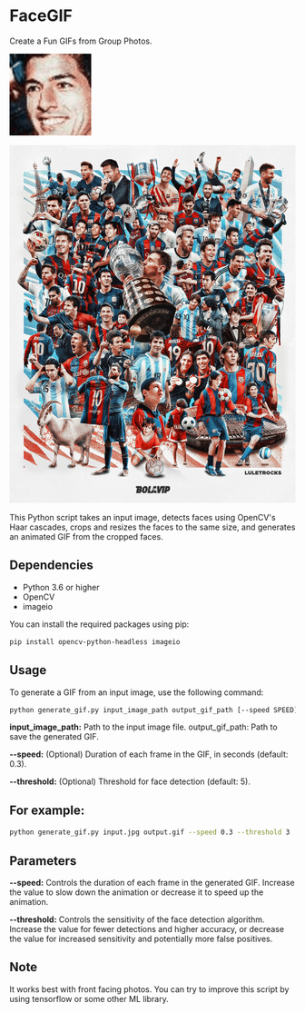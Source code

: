 # FaceGIF

Create a Fun GIFs from Group Photos.

![Output GIF](./output.gif)


![Input Image](./input.jpg)


This Python script takes an input image, detects faces using OpenCV's Haar cascades, crops and resizes the faces to the same size, and generates an animated GIF from the cropped faces.

## Dependencies

- Python 3.6 or higher
- OpenCV
- imageio

You can install the required packages using pip:

```bash
pip install opencv-python-headless imageio
```

## Usage

To generate a GIF from an input image, use the following command:

```bash
python generate_gif.py input_image_path output_gif_path [--speed SPEED] [--threshold THRESHOLD]
```

**input_image_path:** Path to the input image file.
output_gif_path: Path to save the generated GIF.

**--speed:** (Optional) Duration of each frame in the GIF, in seconds (default: 0.3).

**--threshold:** (Optional) Threshold for face detection (default: 5).

## For example:

```bash
python generate_gif.py input.jpg output.gif --speed 0.3 --threshold 3
```

## Parameters

**--speed:** Controls the duration of each frame in the generated GIF. Increase the value to slow down the animation or decrease it to speed up the animation.

**--threshold:** Controls the sensitivity of the face detection algorithm. Increase the value for fewer detections and higher accuracy, or decrease the value for increased sensitivity and potentially more false positives.


## Note

It works best with front facing photos. You can try to improve this script by using tensorflow or some other ML library.

